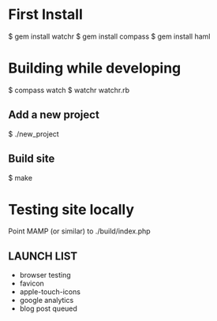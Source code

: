 # First Install

$ gem install watchr
$ gem install compass
$ gem install haml

# Building while developing

$ compass watch
$ watchr watchr.rb

## Add a new project

$ ./new_project

## Build site
$ make

# Testing site locally
Point MAMP (or similar) to ./build/index.php

## LAUNCH LIST

* browser testing
* favicon
* apple-touch-icons
* google analytics
* blog post queued
